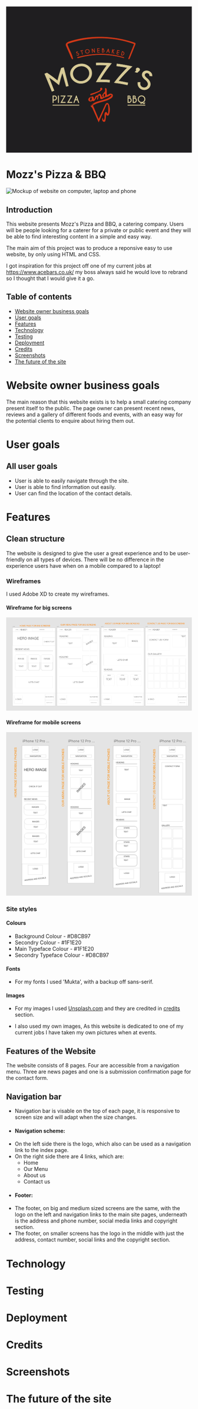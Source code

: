 ![Mozzs logo](assets/md-images/mozzs.png)
# Mozz's Pizza & BBQ

![Mockup of website on computer, laptop and phone](assets/md-images/mockup.png)

## Introduction
This website presents Mozz's Pizza and BBQ, a catering company. Users will be people looking for a caterer for a private or public event and they will be able to find interesting content in a simple and easy way.

The main aim of this project was to produce a reponsive easy to use website, by only using HTML and CSS.

I got inspiration for this project off one of my current jobs at https://www.acebars.co.uk/ my boss always said he would love to rebrand so I thought that I would give it a go.

## Table of contents
* [Website owner business goals](#Website-owner-business-goals)
* [User goals](#User-goals)
* [Features](#Features)
* [Technology](#Technology)
* [Testing](#Testing)
* [Deployment](#Deployment)
* [Credits](#Credits)
* [Screenshots](#Screenshots)
* [The future of the site](#Future)





# Website owner business goals
The main reason that this website exists is to help a small catering company present itself to the public. The page owner can present recent news, reviews and a gallery of different foods and events, with an easy way for the potential clients to enquire about hiring them out.
# User goals
## All user goals
- User is able to easily navigate through the site.
- User is able to find information out easily.
- User can find the location of the contact details.
# Features
## Clean structure
The website is designed to give the user a great experience and to be user-friendly on all types of devices. There will be no difference in the experience users have when on a mobile compared to a laptop!

### Wireframes
I used Adobe XD to create my wireframes.
#### Wireframe for big screens
![wireframes](assets/md-images/wireframe-big-screens.png)

#### Wireframe for mobile screens
![wireframes](assets/md-images/wireframe-small-screens.png)

### Site styles

#### Colours
* Background Colour - #D8CB97
* Secondry Colour - #1F1E20
* Main Typeface Colour - #1F1E20
* Secondry Typeface Colour - #D8CB97

#### Fonts
* For my fonts I used 'Mukta', with a backup off sans-serif.

#### Images 

* For my images I used [Unsplash.com](https://unsplash.com) and they are credited in [credits](#credits) section.

* I also used my own images, As this website is dedicated to one of my current jobs I have taken my own pictures when at events.

## Features of the Website
The website consists of 8 pages. Four are accessible from a navigation menu. Three are news pages and one is a submission confirmation page for the contact form.

## Navigation bar
* Navigation bar is visable on the top of each page, it is responsive to screen size and will adapt when the size changes.

* #### Navigation scheme:
- On the left side there is the logo, which also can be used as a navigation link to the index page.
- On the right side there are 4 links, which are:
    - Home
    - Our Menu
    - About us
    - Contact us

* #### Footer:
- The footer, on big and medium sized screens are the same, with the logo on the left and navigation links to the main site pages, underneath is the address and phone number, social media links and copyright section.
- The footer, on smaller screens has the logo in the middle with just the address, contact number, social links and the copyright section.

# Technology
# Testing
# Deployment
# Credits
# Screenshots
# The future of the site

